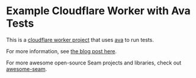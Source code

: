 # Example Cloudflare Worker with Ava Tests

This is a [cloudflare worker project](https://workers.cloudflare.com/) that uses [ava](https://github.com/avajs/ava) to run tests.

For more information, see [the blog post here](#).

For more awesome open-source Seam projects and libraries, check out [awesome-seam](https://github.com/seamapi/awesome-seam).
